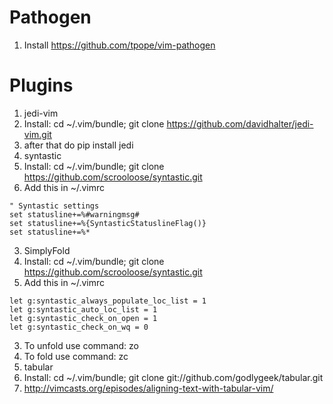 Pathogen
========
1. Install https://github.com/tpope/vim-pathogen

Plugins
=======
1. jedi-vim
  1. Install: cd ~/.vim/bundle; git clone https://github.com/davidhalter/jedi-vim.git
  2. after that do pip install jedi
2. syntastic
  1. Install: cd ~/.vim/bundle; git clone https://github.com/scrooloose/syntastic.git
  2. Add this in ~/.vimrc 
```
" Syntastic settings
set statusline+=%#warningmsg#
set statusline+=%{SyntasticStatuslineFlag()}
set statusline+=%*
```
3. SimplyFold
  1. Install: cd ~/.vim/bundle; git clone  https://github.com/scrooloose/syntastic.git
  2. Add this in ~/.vimrc
```
let g:syntastic_always_populate_loc_list = 1
let g:syntastic_auto_loc_list = 1
let g:syntastic_check_on_open = 1
let g:syntastic_check_on_wq = 0
```
  3. To unfold use command: zo
  4. To fold use command: zc
3. tabular
  1. Install: cd ~/.vim/bundle; git clone git://github.com/godlygeek/tabular.git
  2. http://vimcasts.org/episodes/aligning-text-with-tabular-vim/
